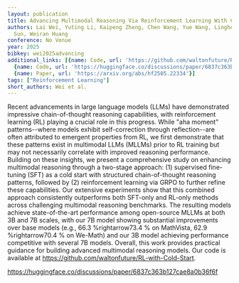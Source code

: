 ```yaml
---
layout: publication
title: Advancing Multimodal Reasoning Via Reinforcement Learning With Cold Start
authors: Lai Wei, Yuting Li, Kaipeng Zheng, Chen Wang, Yue Wang, Linghe Kong, Lichao
  Sun, Weiran Huang
conference: No Venue
year: 2025
bibkey: wei2025advancing
additional_links: [{name: Code, url: 'https://github.com/waltonfuture/RL-with-Cold-Start'},
  {name: Code, url: 'https://huggingface.co/discussions/paper/6837c363b127cae8a0b36f6f'},
  {name: Paper, url: 'https://arxiv.org/abs/hf2505.22334'}]
tags: ["Reinforcement Learning"]
short_authors: Wei et al.
---
```

Recent advancements in large language models (LLMs) have demonstrated impressive chain-of-thought reasoning capabilities, with reinforcement learning (RL) playing a crucial role in this progress. While "aha moment" patterns--where models exhibit self-correction through reflection--are often attributed to emergent properties from RL, we first demonstrate that these patterns exist in multimodal LLMs (MLLMs) prior to RL training but may not necessarily correlate with improved reasoning performance. Building on these insights, we present a comprehensive study on enhancing multimodal reasoning through a two-stage approach: (1) supervised fine-tuning (SFT) as a cold start with structured chain-of-thought reasoning patterns, followed by (2) reinforcement learning via GRPO to further refine these capabilities. Our extensive experiments show that this combined approach consistently outperforms both SFT-only and RL-only methods across challenging multimodal reasoning benchmarks. The resulting models achieve state-of-the-art performance among open-source MLLMs at both 3B and 7B scales, with our 7B model showing substantial improvements over base models (e.g., 66.3 %rightarrow73.4 % on MathVista, 62.9 %rightarrow70.4 % on We-Math) and our 3B model achieving performance competitive with several 7B models. Overall, this work provides practical guidance for building advanced multimodal reasoning models. Our code is available at https://github.com/waltonfuture/RL-with-Cold-Start.

https://huggingface.co/discussions/paper/6837c363b127cae8a0b36f6f